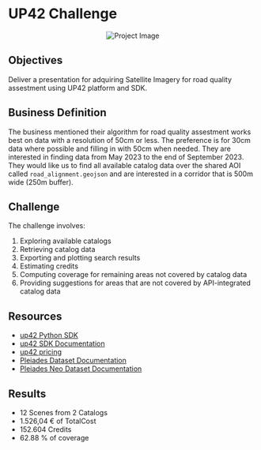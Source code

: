 # UP42 Challenge
<p align="center">
  <img src="./resources/readme.png" alt="Project Image">
</p>

## Objectives
Deliver a presentation for adquiring Satellite Imagery for road quality assestment using UP42 platform and SDK.


## Business Definition

The business mentioned their algorithm for road quality assestment works best on data with a resolution of 50cm or less. The preference is for 30cm data where possible and filling in with 50cm when needed. They are interested in finding data from May 2023 to the end of September 2023. They would like us to find all available catalog data over the shared AOI called `road_alignment.geojson` and are interested in a corridor that is 500m wide (250m buffer).

## Challenge

The challenge involves:

1. Exploring available catalogs
2. Retrieving catalog data
3. Exporting and plotting search results
4. Estimating credits
5. Computing coverage for remaining areas not covered by catalog data
6. Providing suggestions for areas that are not covered by API-integrated catalog data

## Resources

- [up42 Python SDK](https://github.com/up42/up42-py)
- [up42 SDK Documentation](https://sdk.up42.com/)
- [up42 pricing](https://up42.com/pricing)
- [Pleiades Dataset Documentation](https://docs.up42.com/data/datasets/pleiades)
- [Pleiades Neo Dataset Documentation](https://docs.up42.com/data/datasets/pleiades-neo)


## Results

- 12 Scenes from 2 Catalogs
- 1.526,04 € of TotalCost
- 152.604 Credits
- 62.88 % of coverage

